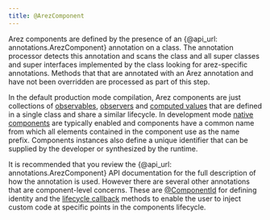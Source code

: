 ```yaml
---
title: @ArezComponent
---
```


Arez components are defined by the presence of an {@api_url: annotations.ArezComponent} annotation on a class.
The annotation processor detects this annotation and scans the class and all super classes and super interfaces
implemented by the class looking for arez-specific annotations. Methods that that are annotated with an Arez
annotation and have not been overridden are processed as part of this step.

In the default production mode compilation, Arez components are just collections of [observables](observable_values.md),
[observers](observers.md) and [computed values](computed_values.md) that are defined in a single class and share
a similar lifecycle. In development mode [native components](native_components.md) are typically enabled and
components have a common name from which all elements contained in the component use as the name prefix. Components
instances also define a unique identifier that can be supplied by the developer or synthesized by the runtime.

It is recommended that you review the {@api_url: annotations.ArezComponent} API documentation for the full
description of how the annotation is used. However there are several other annotations that are component-level
concerns. These are [@ComponentId](at_component_id.md) for defining identity and the
[lifecycle callback](lifecycle_callbacks.md) methods to enable the user to inject custom code at specific points
in the components lifecycle.
